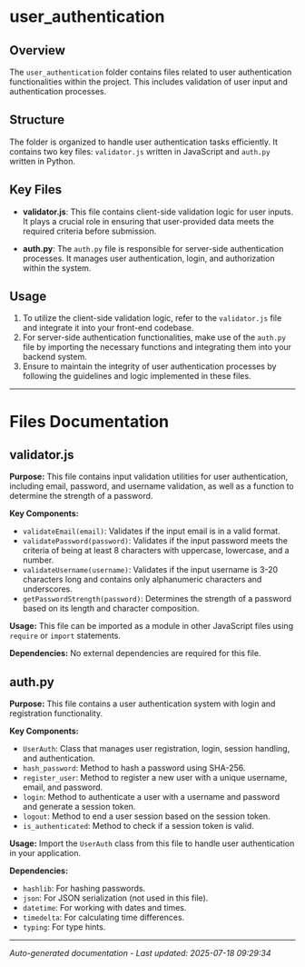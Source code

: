 # user_authentication

## Overview
The `user_authentication` folder contains files related to user authentication functionalities within the project. This includes validation of user input and authentication processes.

## Structure
The folder is organized to handle user authentication tasks efficiently. It contains two key files: `validator.js` written in JavaScript and `auth.py` written in Python.

## Key Files
- **validator.js**: This file contains client-side validation logic for user inputs. It plays a crucial role in ensuring that user-provided data meets the required criteria before submission.
  
- **auth.py**: The `auth.py` file is responsible for server-side authentication processes. It manages user authentication, login, and authorization within the system.

## Usage
1. To utilize the client-side validation logic, refer to the `validator.js` file and integrate it into your front-end codebase.
2. For server-side authentication functionalities, make use of the `auth.py` file by importing the necessary functions and integrating them into your backend system.
3. Ensure to maintain the integrity of user authentication processes by following the guidelines and logic implemented in these files.

---

# Files Documentation

## validator.js

**Purpose:** This file contains input validation utilities for user authentication, including email, password, and username validation, as well as a function to determine the strength of a password.

**Key Components:**
- `validateEmail(email)`: Validates if the input email is in a valid format.
- `validatePassword(password)`: Validates if the input password meets the criteria of being at least 8 characters with uppercase, lowercase, and a number.
- `validateUsername(username)`: Validates if the input username is 3-20 characters long and contains only alphanumeric characters and underscores.
- `getPasswordStrength(password)`: Determines the strength of a password based on its length and character composition.

**Usage:** This file can be imported as a module in other JavaScript files using `require` or `import` statements.

**Dependencies:** No external dependencies are required for this file.

## auth.py

**Purpose:** This file contains a user authentication system with login and registration functionality.

**Key Components:**
- `UserAuth`: Class that manages user registration, login, session handling, and authentication.
- `hash_password`: Method to hash a password using SHA-256.
- `register_user`: Method to register a new user with a unique username, email, and password.
- `login`: Method to authenticate a user with a username and password and generate a session token.
- `logout`: Method to end a user session based on the session token.
- `is_authenticated`: Method to check if a session token is valid.

**Usage:** Import the `UserAuth` class from this file to handle user authentication in your application.

**Dependencies:**
- `hashlib`: For hashing passwords.
- `json`: For JSON serialization (not used in this file).
- `datetime`: For working with dates and times.
- `timedelta`: For calculating time differences.
- `typing`: For type hints.

---
*Auto-generated documentation - Last updated: 2025-07-18 09:29:34*
